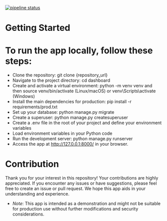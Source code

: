 [![pipeline status](https://gitlab.crja72.ru/django/2024/spring/course/students/197286-macalistervadim-course-1112/badges/main/pipeline.svg)](https://gitlab.crja72.ru/django/2024/spring/course/students/197286-macalistervadim-course-1112/commits/main)
# Getting Started
# To run the app locally, follow these steps:

- Clone the repository: git clone {repository_url}
- Navigate to the project directory: cd dashboard
- Create and activate a virtual environment: python -m venv venv and then source venv/bin/activate (Linux/macOS) or venv\Scripts\activate (Windows)
- Install the main dependencies for production: pip install -r requirements/prod.txt
- Set up your database: python manage.py migrate
- Create a superuser: python manage.py createsuperuser
- Create a .env file in the root of your project and define your environment variables
- Load environment variables in your Python code
- Run the development server: python manage.py runserver
- Access the app at http://127.0.0.1:8000/ in your browser.
# **Contribution**
Thank you for your interest in this repository! Your contributions are highly appreciated. If you encounter any issues or have suggestions, please feel free to create an issue or pull request. We hope this app aids in your understanding and experience.

- _Note_: This app is intended as a demonstration and might not be suitable for production use without further modifications and security considerations.
